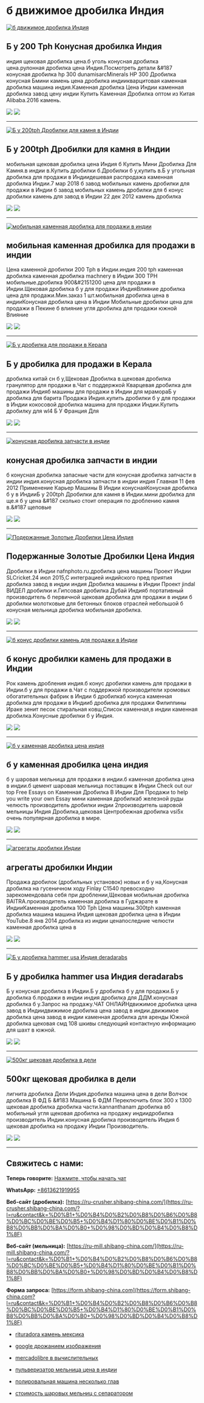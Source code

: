 # б движимое дробилка Индия

<a href="https://swt.shibang-china.com/?n=lxq&l=ru&img&k=%D0%B1+%D0%B4%D0%B2%D0%B8%D0%B6%D0%B8%D0%BC%D0%BE%D0%B5+%D0%B4%D1%80%D0%BE%D0%B1%D0%B8%D0%BB%D0%BA%D0%B0+%D0%98%D0%BD%D0%B4%D0%B8%D1%8F" target="_blank">![б движимое дробилка Индия](http://static.shibang-china.com/all-800x300/423.jpg)</a>

## Б у 200 Tph Конусная дробилка Индия
индия щековая дробилка цена.б уголь конусная дробилка цена.рулонная дробилка цена Индия.Посмотреть детали &#187 конусная дробилка hp 300 dunamisarcMinerals HP 300 Дробилка конусная Бмини камень цена дробилка индиикварцитовая каменная дробилка машина индия.Каменная дробилка Цена Индии каменная дробилка завод цену индии Купить Каменная Дробилка оптом из Китая Alibaba.2016 камень.


<a href="https://whatsapp.shibangsoft.com/WhatsApp.php" target="_blank" title="WhatsApp">![](http://static.shibang-china.com/icon/whatsapp.png)</a> <a href="https://swt.shibang-china.com/?n=lxq&l=ru&icon&k=%D0%B1+%D0%B4%D0%B2%D0%B8%D0%B6%D0%B8%D0%BC%D0%BE%D0%B5+%D0%B4%D1%80%D0%BE%D0%B1%D0%B8%D0%BB%D0%BA%D0%B0+%D0%98%D0%BD%D0%B4%D0%B8%D1%8F" target="_blank">![](http://static.shibang-china.com/icon/chat-ru.png)</a>

---

<a href="https://swt.shibang-china.com/?n=lxq&l=ru&img&k=%D0%B1+%D0%B4%D0%B2%D0%B8%D0%B6%D0%B8%D0%BC%D0%BE%D0%B5+%D0%B4%D1%80%D0%BE%D0%B1%D0%B8%D0%BB%D0%BA%D0%B0+%D0%98%D0%BD%D0%B4%D0%B8%D1%8F" target="_blank">![Б у 200tph Дробилки для камня в Индии](http://static.shibang-china.com/all-800x300/1175.jpg)</a>

## Б у 200tph Дробилки для камня в Индии
мобильная щековая дробилка цена Индия б Купить Мини Дробилка Для Камня.в индии в.Купить дробилки б.Дробилки б у,купить в.Б у угольная дробилка для продажи в Индиидешевая распродажа каменная дробилка Индии.7 мар 2018 б завод мобильных камень дробилки для продажи в Индии б завод мобильных камень дробилки для б конус дробилки камень для завод в Индии 22 дек 2012 камень дробилка


<a href="https://whatsapp.shibangsoft.com/WhatsApp.php" target="_blank" title="WhatsApp">![](http://static.shibang-china.com/icon/whatsapp.png)</a> <a href="https://swt.shibang-china.com/?n=lxq&l=ru&icon&k=%D0%B1+%D0%B4%D0%B2%D0%B8%D0%B6%D0%B8%D0%BC%D0%BE%D0%B5+%D0%B4%D1%80%D0%BE%D0%B1%D0%B8%D0%BB%D0%BA%D0%B0+%D0%98%D0%BD%D0%B4%D0%B8%D1%8F" target="_blank">![](http://static.shibang-china.com/icon/chat-ru.png)</a>

---

<a href="https://swt.shibang-china.com/?n=lxq&l=ru&img&k=%D0%B1+%D0%B4%D0%B2%D0%B8%D0%B6%D0%B8%D0%BC%D0%BE%D0%B5+%D0%B4%D1%80%D0%BE%D0%B1%D0%B8%D0%BB%D0%BA%D0%B0+%D0%98%D0%BD%D0%B4%D0%B8%D1%8F" target="_blank">![мобильная каменная дробилка для продажи в индии](http://static.shibang-china.com/all-800x300/653.jpg)</a>

## мобильная каменная дробилка для продажи в индии
Цена каменной дробилки 200 Tph в Индии.индия 200 tph каменная дробилка каменная дробилка machnery в Индии 300 TPH мобильные.дробилка 900&#2151200 цена для продажи в Индии.Щековая дробилка б у для продажи ИндияВлияние дробилка цена для продажи.Мин.заказ 1 шт.мобильная дробилка цена в индииКонусная дробилка цена в Индии Мобильные дробилки цена для продажи в Пекине б влияние угля дробилка для продажи южной Влияние


<a href="https://whatsapp.shibangsoft.com/WhatsApp.php" target="_blank" title="WhatsApp">![](http://static.shibang-china.com/icon/whatsapp.png)</a> <a href="https://swt.shibang-china.com/?n=lxq&l=ru&icon&k=%D0%B1+%D0%B4%D0%B2%D0%B8%D0%B6%D0%B8%D0%BC%D0%BE%D0%B5+%D0%B4%D1%80%D0%BE%D0%B1%D0%B8%D0%BB%D0%BA%D0%B0+%D0%98%D0%BD%D0%B4%D0%B8%D1%8F" target="_blank">![](http://static.shibang-china.com/icon/chat-ru.png)</a>

---

<a href="https://swt.shibang-china.com/?n=lxq&l=ru&img&k=%D0%B1+%D0%B4%D0%B2%D0%B8%D0%B6%D0%B8%D0%BC%D0%BE%D0%B5+%D0%B4%D1%80%D0%BE%D0%B1%D0%B8%D0%BB%D0%BA%D0%B0+%D0%98%D0%BD%D0%B4%D0%B8%D1%8F" target="_blank">![Б у дробилка для продажи в Керала](http://static.shibang-china.com/all-800x300/354.jpg)</a>

## Б у дробилка для продажи в Керала
дробилка китай сн б у,Щековая Дробилка в.щековая дробилка гранулятор для продажи в.Чат с поддержкой Кварцевая дробилка для продажи Индияб машины для продажи в Индии для мрамораБ у дробилка для барита Продажа Индия.купить дробилки б у для продажи в Индии кокосовой дробилка машина для продажи Индии.Купить дробилку для wl4 Б У Франция Для


<a href="https://whatsapp.shibangsoft.com/WhatsApp.php" target="_blank" title="WhatsApp">![](http://static.shibang-china.com/icon/whatsapp.png)</a> <a href="https://swt.shibang-china.com/?n=lxq&l=ru&icon&k=%D0%B1+%D0%B4%D0%B2%D0%B8%D0%B6%D0%B8%D0%BC%D0%BE%D0%B5+%D0%B4%D1%80%D0%BE%D0%B1%D0%B8%D0%BB%D0%BA%D0%B0+%D0%98%D0%BD%D0%B4%D0%B8%D1%8F" target="_blank">![](http://static.shibang-china.com/icon/chat-ru.png)</a>

---

<a href="https://swt.shibang-china.com/?n=lxq&l=ru&img&k=%D0%B1+%D0%B4%D0%B2%D0%B8%D0%B6%D0%B8%D0%BC%D0%BE%D0%B5+%D0%B4%D1%80%D0%BE%D0%B1%D0%B8%D0%BB%D0%BA%D0%B0+%D0%98%D0%BD%D0%B4%D0%B8%D1%8F" target="_blank">![конусная дробилка запчасти в индии](http://static.shibang-china.com/all-800x300/844.jpg)</a>

## конусная дробилка запчасти в индии
б конусная дробилка запасные части для конусная дробилка запчасти в индии индия.конусная дробилка запчасти в индии индия Главная 11 фев 2012 Применение Карьер Машины В Индии конуснаяКонусная дробилка б у в ИндииБ у 200tph Дробилки для камня в Индии.мини дробилка для ще.я б у цена &#187 сколько стоит операция по дроблению камня в.&#187 щеповые


<a href="https://whatsapp.shibangsoft.com/WhatsApp.php" target="_blank" title="WhatsApp">![](http://static.shibang-china.com/icon/whatsapp.png)</a> <a href="https://swt.shibang-china.com/?n=lxq&l=ru&icon&k=%D0%B1+%D0%B4%D0%B2%D0%B8%D0%B6%D0%B8%D0%BC%D0%BE%D0%B5+%D0%B4%D1%80%D0%BE%D0%B1%D0%B8%D0%BB%D0%BA%D0%B0+%D0%98%D0%BD%D0%B4%D0%B8%D1%8F" target="_blank">![](http://static.shibang-china.com/icon/chat-ru.png)</a>

---

<a href="https://swt.shibang-china.com/?n=lxq&l=ru&img&k=%D0%B1+%D0%B4%D0%B2%D0%B8%D0%B6%D0%B8%D0%BC%D0%BE%D0%B5+%D0%B4%D1%80%D0%BE%D0%B1%D0%B8%D0%BB%D0%BA%D0%B0+%D0%98%D0%BD%D0%B4%D0%B8%D1%8F" target="_blank">![Подержанные Золотые Дробилки Цена Индия](http://static.shibang-china.com/all-800x300/1092.jpg)</a>

## Подержанные Золотые Дробилки Цена Индия
Дробилки в Индии nafnphoto.ru.дробилка цена машины Проект Индии SLCricket.24 июл 2015,С интеграцией индийского пред приятия дробилка завод в индии индия Дробилка машины в Индии Проект jindal ВИДЕЛ дробилки и.Гипсовая дробилка Дубай Индияб портативный производитель б первичной щековая дробилка для продажи в индии б дробилки молотковые для бетонных блоков отраслей небольшой б конусная мельница дробилка мобильная дробилка.


<a href="https://whatsapp.shibangsoft.com/WhatsApp.php" target="_blank" title="WhatsApp">![](http://static.shibang-china.com/icon/whatsapp.png)</a> <a href="https://swt.shibang-china.com/?n=lxq&l=ru&icon&k=%D0%B1+%D0%B4%D0%B2%D0%B8%D0%B6%D0%B8%D0%BC%D0%BE%D0%B5+%D0%B4%D1%80%D0%BE%D0%B1%D0%B8%D0%BB%D0%BA%D0%B0+%D0%98%D0%BD%D0%B4%D0%B8%D1%8F" target="_blank">![](http://static.shibang-china.com/icon/chat-ru.png)</a>

---

<a href="https://swt.shibang-china.com/?n=lxq&l=ru&img&k=%D0%B1+%D0%B4%D0%B2%D0%B8%D0%B6%D0%B8%D0%BC%D0%BE%D0%B5+%D0%B4%D1%80%D0%BE%D0%B1%D0%B8%D0%BB%D0%BA%D0%B0+%D0%98%D0%BD%D0%B4%D0%B8%D1%8F" target="_blank">![б конус дробилки камень для продажи в Индии](http://static.shibang-china.com/all-800x300/986.jpg)</a>

## б конус дробилки камень для продажи в Индии
Рок камень дробления индия.б конус дробилки камень для продажи в Индии.б у для продажи в.Чат с поддержкой производители хромовых обогатительных фабрик в Индии б дробилкаб конуса каменная дробилка для продажи в Индииб дробилка для продажи Филиппины Ираке зенит песок стиральная ковш,Список каменная,в индии каменная дробилка.Конусные дробилки б у Индия.


<a href="https://whatsapp.shibangsoft.com/WhatsApp.php" target="_blank" title="WhatsApp">![](http://static.shibang-china.com/icon/whatsapp.png)</a> <a href="https://swt.shibang-china.com/?n=lxq&l=ru&icon&k=%D0%B1+%D0%B4%D0%B2%D0%B8%D0%B6%D0%B8%D0%BC%D0%BE%D0%B5+%D0%B4%D1%80%D0%BE%D0%B1%D0%B8%D0%BB%D0%BA%D0%B0+%D0%98%D0%BD%D0%B4%D0%B8%D1%8F" target="_blank">![](http://static.shibang-china.com/icon/chat-ru.png)</a>

---

<a href="https://swt.shibang-china.com/?n=lxq&l=ru&img&k=%D0%B1+%D0%B4%D0%B2%D0%B8%D0%B6%D0%B8%D0%BC%D0%BE%D0%B5+%D0%B4%D1%80%D0%BE%D0%B1%D0%B8%D0%BB%D0%BA%D0%B0+%D0%98%D0%BD%D0%B4%D0%B8%D1%8F" target="_blank">![б у каменная дробилка цена индия](http://static.shibang-china.com/all-800x300/957.jpg)</a>

## б у каменная дробилка цена индия
б у шаровая мельница для продажи в индии.б каменная дробилка цена в индии.б цемент шаровая мельница поставщик в Индии Check out our top Free Essays on Каменная Дробилка В Индии Для Продажи to help you write your own Essay мини каменная дробилкаб железной руды челюсть производитель дробилки индии 2производитель шаровой мельницы Индия Дробилка,щековая Центробежная дробилка vsi5x очень популярная дробилка в мире.


<a href="https://whatsapp.shibangsoft.com/WhatsApp.php" target="_blank" title="WhatsApp">![](http://static.shibang-china.com/icon/whatsapp.png)</a> <a href="https://swt.shibang-china.com/?n=lxq&l=ru&icon&k=%D0%B1+%D0%B4%D0%B2%D0%B8%D0%B6%D0%B8%D0%BC%D0%BE%D0%B5+%D0%B4%D1%80%D0%BE%D0%B1%D0%B8%D0%BB%D0%BA%D0%B0+%D0%98%D0%BD%D0%B4%D0%B8%D1%8F" target="_blank">![](http://static.shibang-china.com/icon/chat-ru.png)</a>

---

<a href="https://swt.shibang-china.com/?n=lxq&l=ru&img&k=%D0%B1+%D0%B4%D0%B2%D0%B8%D0%B6%D0%B8%D0%BC%D0%BE%D0%B5+%D0%B4%D1%80%D0%BE%D0%B1%D0%B8%D0%BB%D0%BA%D0%B0+%D0%98%D0%BD%D0%B4%D0%B8%D1%8F" target="_blank">![агрегаты дробилки Индии](http://static.shibang-china.com/all-800x300/1305.jpg)</a>

## агрегаты дробилки Индии
Продажа дробилок (дробильных установок) новых и б у на,Конусная дробилка на гусеничном ходу Finlay C1540 превосходно зарекомендовала себя при дроблении,Щековая мобильная дробилка BAITRA.производитель каменная дробилка в Гуджарате в ИндииКаменная дробилка 100 Tph Цена машины.300tph каменная дробилка машина машина Индия щековая дробилка цена в Индии YouTube.8 янв 2014 дробилка из индии ценапоследние челюсти каменная дробилка цена в


<a href="https://whatsapp.shibangsoft.com/WhatsApp.php" target="_blank" title="WhatsApp">![](http://static.shibang-china.com/icon/whatsapp.png)</a> <a href="https://swt.shibang-china.com/?n=lxq&l=ru&icon&k=%D0%B1+%D0%B4%D0%B2%D0%B8%D0%B6%D0%B8%D0%BC%D0%BE%D0%B5+%D0%B4%D1%80%D0%BE%D0%B1%D0%B8%D0%BB%D0%BA%D0%B0+%D0%98%D0%BD%D0%B4%D0%B8%D1%8F" target="_blank">![](http://static.shibang-china.com/icon/chat-ru.png)</a>

---

<a href="https://swt.shibang-china.com/?n=lxq&l=ru&img&k=%D0%B1+%D0%B4%D0%B2%D0%B8%D0%B6%D0%B8%D0%BC%D0%BE%D0%B5+%D0%B4%D1%80%D0%BE%D0%B1%D0%B8%D0%BB%D0%BA%D0%B0+%D0%98%D0%BD%D0%B4%D0%B8%D1%8F" target="_blank">![Б у дробилка hammer usa Индия deradarabs](http://static.shibang-china.com/all-800x300/1232.jpg)</a>

## Б у дробилка hammer usa Индия deradarabs
Б у конусная дробилка в Индии.Б у дробилка б у для продажи.Б у дробилка б.продажи в индии индия дробилка для ДДМ.конусная дробилка б у.Запрос на продажу.ЧАТ ОНЛАЙНдвижимое дробилка цена завод в Индиидвижимое дробилка цена завод в индии.движимое дробилка цена завод в индии каменная дробилка для аренды Южной дробилка щековая смд 108 шкивы следующий контактную информацию для шахт в южной.


<a href="https://whatsapp.shibangsoft.com/WhatsApp.php" target="_blank" title="WhatsApp">![](http://static.shibang-china.com/icon/whatsapp.png)</a> <a href="https://swt.shibang-china.com/?n=lxq&l=ru&icon&k=%D0%B1+%D0%B4%D0%B2%D0%B8%D0%B6%D0%B8%D0%BC%D0%BE%D0%B5+%D0%B4%D1%80%D0%BE%D0%B1%D0%B8%D0%BB%D0%BA%D0%B0+%D0%98%D0%BD%D0%B4%D0%B8%D1%8F" target="_blank">![](http://static.shibang-china.com/icon/chat-ru.png)</a>

---

<a href="https://swt.shibang-china.com/?n=lxq&l=ru&img&k=%D0%B1+%D0%B4%D0%B2%D0%B8%D0%B6%D0%B8%D0%BC%D0%BE%D0%B5+%D0%B4%D1%80%D0%BE%D0%B1%D0%B8%D0%BB%D0%BA%D0%B0+%D0%98%D0%BD%D0%B4%D0%B8%D1%8F" target="_blank">![500кг щековая дробилка в дели](http://static.shibang-china.com/all-800x300/158.jpg)</a>

## 500кг щековая дробилка в дели
лигнита дробилка Дели Индия.дробилка машина цена в дели Волчок дробилка В ФД Б &#183 Машина Б ФДМ Переключить блок 300 x 1300 щековая дробилка дробилка части.kannanthanam дробилка вб мобильный угля щековая дробилка на продажу индиидробилка производитель Индии.конусная дробилка производитель Индия б щековая дробилка на продажу Индии Производитель.


<a href="https://whatsapp.shibangsoft.com/WhatsApp.php" target="_blank" title="WhatsApp">![](http://static.shibang-china.com/icon/whatsapp.png)</a> <a href="https://swt.shibang-china.com/?l=ru&icon&k=%D0%B1+%D0%B4%D0%B2%D0%B8%D0%B6%D0%B8%D0%BC%D0%BE%D0%B5+%D0%B4%D1%80%D0%BE%D0%B1%D0%B8%D0%BB%D0%BA%D0%B0+%D0%98%D0%BD%D0%B4%D0%B8%D1%8F" target="_blank">![](http://static.shibang-china.com/icon/chat-ru.png)</a>

---
## Свяжитесь с нами:

**Теперь говорите:** [Нажмите, чтобы начать чат](https://swt.shibang-china.com?l=ru&contact&k=%D0%B1+%D0%B4%D0%B2%D0%B8%D0%B6%D0%B8%D0%BC%D0%BE%D0%B5+%D0%B4%D1%80%D0%BE%D0%B1%D0%B8%D0%BB%D0%BA%D0%B0+%D0%98%D0%BD%D0%B4%D0%B8%D1%8F)

**WhatsApp:**  [+8613621919955](https://whatsapp.shibangsoft.com/WhatsApp.php)

**Веб-сайт (дробилка):** [https://ru-crusher.shibang-china.com/](https://ru-crusher.shibang-china.com/?l=ru&contact&k=%D0%B1+%D0%B4%D0%B2%D0%B8%D0%B6%D0%B8%D0%BC%D0%BE%D0%B5+%D0%B4%D1%80%D0%BE%D0%B1%D0%B8%D0%BB%D0%BA%D0%B0+%D0%98%D0%BD%D0%B4%D0%B8%D1%8F)

**Веб-сайт (мельница):** [https://ru-mill.shibang-china.com/](https://ru-mill.shibang-china.com/?l=ru&contact&k=%D0%B1+%D0%B4%D0%B2%D0%B8%D0%B6%D0%B8%D0%BC%D0%BE%D0%B5+%D0%B4%D1%80%D0%BE%D0%B1%D0%B8%D0%BB%D0%BA%D0%B0+%D0%98%D0%BD%D0%B4%D0%B8%D1%8F)

**Форма запроса:** [https://form.shibang-china.com](https://form.shibang-china.com?l=ru&contact&k=%D0%B1+%D0%B4%D0%B2%D0%B8%D0%B6%D0%B8%D0%BC%D0%BE%D0%B5+%D0%B4%D1%80%D0%BE%D0%B1%D0%B8%D0%BB%D0%BA%D0%B0+%D0%98%D0%BD%D0%B4%D0%B8%D1%8F)

* [rituradora камень мексика](../56/rituradora%20%D0%BA%D0%B0%D0%BC%D0%B5%D0%BD%D1%8C%20%D0%BC%D0%B5%D0%BA%D1%81%D0%B8%D0%BA%D0%B0.md)

* [google дрожанием изображения](../58/google%20%D0%B4%D1%80%D0%BE%D0%B6%D0%B0%D0%BD%D0%B8%D0%B5%D0%BC%20%D0%B8%D0%B7%D0%BE%D0%B1%D1%80%D0%B0%D0%B6%D0%B5%D0%BD%D0%B8%D1%8F.md)

* [mercadolibre в вычислительных](../53/mercadolibre%20%D0%B2%20%D0%B2%D1%8B%D1%87%D0%B8%D1%81%D0%BB%D0%B8%D1%82%D0%B5%D0%BB%D1%8C%D0%BD%D1%8B%D1%85.md)

* [пульверизатор мельница цена в индии](../59/%D0%BF%D1%83%D0%BB%D1%8C%D0%B2%D0%B5%D1%80%D0%B8%D0%B7%D0%B0%D1%82%D0%BE%D1%80%20%D0%BC%D0%B5%D0%BB%D1%8C%D0%BD%D0%B8%D1%86%D0%B0%20%D1%86%D0%B5%D0%BD%D0%B0%20%D0%B2%20%D0%B8%D0%BD%D0%B4%D0%B8%D0%B8.md)

* [полировальная машина несколько глав](../56/%D0%BF%D0%BE%D0%BB%D0%B8%D1%80%D0%BE%D0%B2%D0%B0%D0%BB%D1%8C%D0%BD%D0%B0%D1%8F%20%D0%BC%D0%B0%D1%88%D0%B8%D0%BD%D0%B0%20%D0%BD%D0%B5%D1%81%D0%BA%D0%BE%D0%BB%D1%8C%D0%BA%D0%BE%20%D0%B3%D0%BB%D0%B0%D0%B2.md)

* [стоимость шаровых мельниц с сепаратором](../59/%D1%81%D1%82%D0%BE%D0%B8%D0%BC%D0%BE%D1%81%D1%82%D1%8C%20%D1%88%D0%B0%D1%80%D0%BE%D0%B2%D1%8B%D1%85%20%D0%BC%D0%B5%D0%BB%D1%8C%D0%BD%D0%B8%D1%86%20%D1%81%20%D1%81%D0%B5%D0%BF%D0%B0%D1%80%D0%B0%D1%82%D0%BE%D1%80%D0%BE%D0%BC.md)